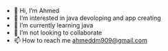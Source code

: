 - 👋 Hi, I’m Ahmed
- 👀 I’m interested in java devoloping and app creating 
- 🌱 I’m currently learning java
- 💞️ I’m not looking to collaborate
- 📫 How to reach me ahmeddm909@gmail.com

<!---
xzxzz/xzxzz is a ✨ special ✨ repository because its `README.md` (this file) appears on your GitHub profile.
You can click the Preview link to take a look at your changes.
--->
